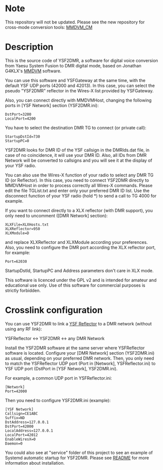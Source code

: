 # Note

This repository will not be updated. Please see the new repository for cross-mode conversion tools: [MMDVM_CM](https://github.com/juribeparada/MMDVM_CM)

# Description

This is the source code of YSF2DMR, a software for digital voice conversion from Yaesu System Fusion to DMR digital mode, based on Jonathan G4KLX's [MMDVM](https://github.com/g4klx) software.

You can use this software and YSFGateway at the same time, with the default YSF UDP ports (42000 and 42013). In this case, you can select the pseudo "YSF2DMR" reflector in the Wires-X list provided by YSFGateway.

Also, you can connect directly with MMDVMHost, changing the following ports in [YSF Network] section (YSF2DMR.ini):

    DstPort=3200
    LocalPort=4200

You have to select the destination DMR TG to connect (or private call):

    StartupDstId=730
    StartupPC=0

YSF2DMR looks for DMR ID of the YSF callsign in the DMRIds.dat file, in case of no coincidence, it will use your DMR ID. Also, all IDs from DMR Network will be converted to callsigns and you will see it at the display of your YSF radio.

You can also use the Wires-X function of your radio to select any DMR TG ID (or Reflector). In this case, you need to connect YSF2DMR directly to MMDVMHost in order to process correctly all Wires-X commands. Please edit the file TGList.txt and enter only your preferred DMR ID list. Use the disconnect function of your YSF radio (hold *) to send a call to TG 4000 for example.

If you want to connect directly to a XLX reflector (with DMR support), you only need to uncomment ([DMR Network] section):

    XLXFile=XLXHosts.txt
    XLXReflector=950
    XLXModule=D

and replace XLXReflector and XLXModule according your preferences. Also, you need to configure the DMR port according the XLX reflector port, for example:

    Port=62030

StartupDstId, StartupPC and Address parameters don't care in XLX mode.

This software is licenced under the GPL v2 and is intended for amateur and educational use only. Use of this software for commercial purposes is strictly forbidden.

# Crosslink configuration

You can use YSF2DMR to link a [YSF Reflector](https://github.com/g4klx/YSFClients) to a DMR network (without using any RF link):

YSFReflector <-> YSF2DMR <-> any DMR Network

Install the YSF2DMR software at the same server where YSFReflector software is located. Configure your [DMR Network] section (YSF2DMR.ini) as usual, depending on your preferred DMR network. Then, you only need to match the YSFReflector UDP port (Port in [Network], YSFReflector.ini) to YSF UDP port (DstPort in [YSF Network], YSF2DMR.ini).

For example, a common UDP port in YSFReflector.ini:

    [Network]
    Port=42000

Then you need to configure YSF2DMR.ini (example):

    [YSF Network]
    Callsign=CE1ABC
    Suffix=ND
    DstAddress=127.0.0.1
    DstPort=42000
    LocalAddress=127.0.0.1
    LocalPort=42012
    EnableWiresX=0
    Daemon=0

You could also see at "service" folder of this project to see an example of Systemd automatic startup for YSF2DMR. Please see [README](service/README.md) for more information about installation.



